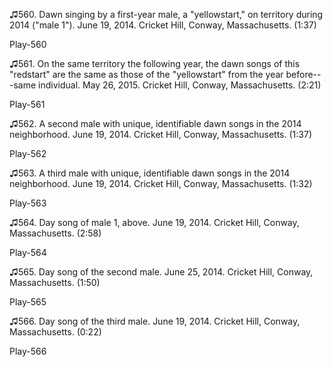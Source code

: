 ♫560. Dawn singing by a first-year male, a "yellowstart," on territory
during 2014 ("male 1"). June 19, 2014. Cricket Hill, Conway,
Massachusetts. (1:37)

Play-560

♫561. On the same territory the following year, the dawn songs of this
"redstart" are the same as those of the "yellowstart" from the year
before---same individual. May 26, 2015. Cricket Hill, Conway,
Massachusetts. (2:21)

Play-561

♫562. A second male with unique, identifiable dawn songs in the 2014
neighborhood. June 19, 2014. Cricket Hill, Conway, Massachusetts. (1:37)

Play-562

♫563. A third male with unique, identifiable dawn songs in the 2014
neighborhood. June 19, 2014. Cricket Hill, Conway, Massachusetts. (1:32)

Play-563

♫564. Day song of male 1, above. June 19, 2014. Cricket Hill, Conway,
Massachusetts. (2:58)

Play-564

♫565. Day song of the second male. June 25, 2014. Cricket Hill, Conway,
Massachusetts. (1:50)

Play-565

♫566. Day song of the third male. June 19, 2014. Cricket Hill, Conway,
Massachusetts. (0:22)

Play-566
